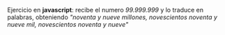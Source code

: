Ejercicio en **javascript**: recibe el numero _99.999.999_ y lo traduce en palabras, obteniendo _"noventa y nueve millones, novescientos noventa y nueve mil, novescientos noventa y nueve"_

<!--
**gonzalo-333/gonzalo-333** is a ✨ _special_ ✨ repository because its `README.md` (this file) appears on your GitHub profile.

Here are some ideas to get you started:

- 🔭 I’m currently working on ...
- 🌱 I’m currently learning ...
- 👯 I’m looking to collaborate on ...
- 🤔 I’m looking for help with ...
- 💬 Ask me about ...
- 📫 How to reach me: ...
- 😄 Pronouns: ...
- ⚡ Fun fact: ...
-->
